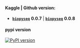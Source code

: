 #### **Kaggle** | **Github** version: 
- **<code>[biopyseq](https://www.kaggle.com/datasets/shtrausslearning/biopylib)</code>** **0.0.7** | **<code>[biopyseq](https://github.com/shtrausslearning/biopylab)</code>** **0.0.8**

#### pypi version
[![PyPI version](https://badge.fury.io/py/mllibs.svg)](https://badge.fury.io/py/mllibs)
